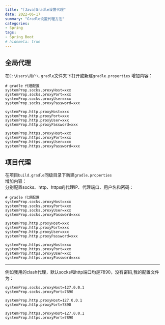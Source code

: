 ```yaml
---
title: "[Java]Gradle设置代理"
date: 2022-06-17
summary: "Gradle设置代理方法"
categories:
- Spring
tags:
- Spring Boot
# hidemeta: true
---
```


## 全局代理
在`C:\Users\用户\.gradle`文件夹下打开或新建`gradle.properties`
增加内容：
```properties
# gradle 代理配置
systemProp.socks.proxyHost=xxx
systemProp.socks.proxyPort=xxx
systemProp.socks.proxyUser=xxx
systemProp.socks.proxyPassword=xxx

systemProp.http.proxyHost=xxx
systemProp.http.proxyPort=xxx
systemProp.http.proxyUser=xxx
systemProp.http.proxyPassword=xxx

systemProp.https.proxyHost=xxx
systemProp.https.proxyPort=xxx
systemProp.https.proxyUser=xxx
systemProp.https.proxyPassword=xxx
```

## 项目代理
在项目`build.gradle`同级目录下新建`gradle.properties`  
增加内容：  
分别配置socks、http、https的代理IP、代理端口、用户名和密码：
```properties
# gradle 代理配置
systemProp.socks.proxyHost=xxx
systemProp.socks.proxyPort=xxx
systemProp.socks.proxyUser=xxx
systemProp.socks.proxyPassword=xxx

systemProp.http.proxyHost=xxx
systemProp.http.proxyPort=xxx
systemProp.http.proxyUser=xxx
systemProp.http.proxyPassword=xxx

systemProp.https.proxyHost=xxx
systemProp.https.proxyPort=xxx
systemProp.https.proxyUser=xxx
systemProp.https.proxyPassword=xxx
```
---
例如我用的clash代理，默认socks和http端口均是7890，没有密码,我的配置文件为：  
```properties
systemProp.socks.proxyHost=127.0.0.1
systemProp.socks.proxyPort=7890

systemProp.http.proxyHost=127.0.0.1
systemProp.http.proxyPort=7890

systemProp.https.proxyHost=127.0.0.1
systemProp.https.proxyPort=7890

```
